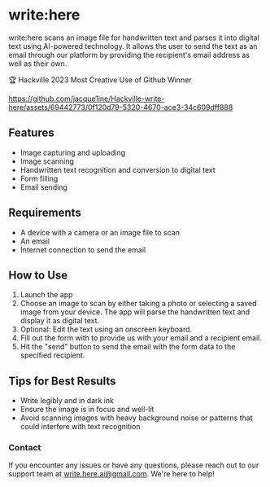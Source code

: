 # write:here

write:here scans an image file for handwritten text and parses it into digital text using AI-powered technology. It allows the user to send the text as an email through our platform by providing the recipient's email address as well as their own.

🏆 Hackville 2023 Most Creative Use of Github Winner

https://github.com/jacque1ine/Hackville-write-here/assets/69442773/0f120d79-5320-4670-ace3-34c609dff888

## Features

- Image capturing and uploading
- Image scanning
- Handwritten text recognition and conversion to digital text
- Form filling
- Email sending

## Requirements

- A device with a camera or an image file to scan
- An email
- Internet connection to send the email

## How to Use

1. Launch the app
2. Choose an image to scan by either taking a photo or selecting a saved image from your device.
The app will parse the handwritten text and display it as digital text.
3. Optional: Edit the text using an onscreen keyboard.
4. Fill out the form with to provide us with your email and a recipient email.
5. Hit the "send" button to send the email with the form data to the specified recipient.

## Tips for Best Results
- Write legibly and in dark ink
- Ensure the image is in focus and well-lit
- Avoid scanning images with heavy background noise or patterns that could interfere with text recognition

### Contact
If you encounter any issues or have any questions, please reach out to our support team at write.here.ai@gmail.com. We're here to help!
